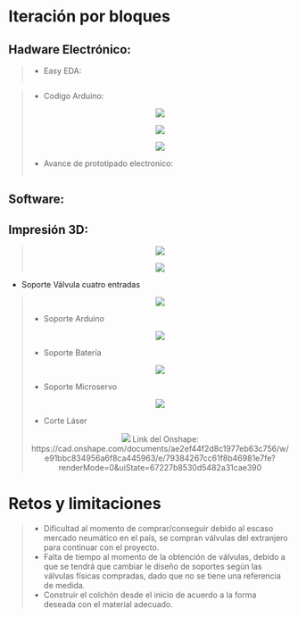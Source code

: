 # Iteración por bloques
## Hadware Electrónico:
> * Easy EDA:
> <p align="center"><img src="">

> * Codigo Arduino:
> <p align="center"><img src="https://github.com/user-attachments/assets/6a726837-8b29-4b2a-88b5-3fcc89a9ebb9">
> <p align="center"><img src="https://github.com/user-attachments/assets/7092cb8e-6bde-4bb2-bf36-a43fe20ef2a0">
> <p align="center"><img src="https://github.com/user-attachments/assets/e8100ff5-0dd5-49c5-b6a2-baa1c7abb6a7">
>   
> * Avance de prototipado electronico:
> <p align="center"><img src="">
> 
## Software:
## Impresión 3D:
> <p align="center"><img src="https://github.com/user-attachments/assets/2a52bec2-83e9-4b50-a450-6b003397a70d">
> <p align="center"><img src="https://github.com/user-attachments/assets/345d50b3-f4ed-4a13-8fd4-e3e1ab526740">
>   
> 
* Soporte Válvula cuatro entradas
>   
> <p align="center"><img src="https://github.com/user-attachments/assets/71280a21-c387-4c02-ac92-9ee88a1facc8">
>
>  * Soporte Arduino
> <p align="center"><img src="https://github.com/user-attachments/assets/0e6f8292-1cc3-4b00-890e-c15fdf17cf93">
>
>  * Soporte Batería 
> <p align="center"><img src="https://github.com/user-attachments/assets/e5761308-98bf-4d20-9bfe-0afbf6553bf9">
>
>  * Soporte Microservo
> <p align="center"><img src="https://github.com/user-attachments/assets/746c37c4-8228-4a73-9b1d-6a8a74c4ed3c">
>
>  * Corte Láser
> <p align="center"><img src="https://github.com/user-attachments/assets/d8608fbb-68b7-4307-9312-e61b06be372f"> 
> Link del Onshape: https://cad.onshape.com/documents/ae2ef44f2d8c1977eb63c756/w/e91bbc834956a6f8ca445963/e/79384267cc61f8b46981e7fe?renderMode=0&uiState=67227b8530d5482a31cae390 
>
# Retos y limitaciones
> * Dificultad al momento de comprar/conseguir debido al escaso mercado neumático en el país, se compran válvulas del extranjero para continuar con el proyecto.
> * Falta de tiempo al momento de la obtención de válvulas, debido a que se tendrá que cambiar le diseño de soportes según las válvulas físicas compradas, dado que no se tiene una referencia de medida.
> * Construir el colchón desde el inicio de acuerdo a la forma deseada con el material adecuado.
